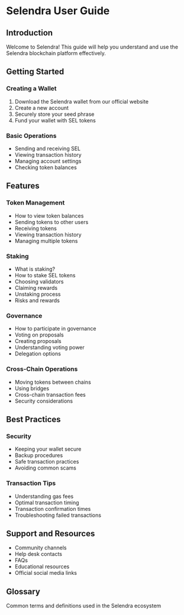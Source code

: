 # Selendra User Guide

## Introduction
Welcome to Selendra! This guide will help you understand and use the Selendra blockchain platform effectively.

## Getting Started

### Creating a Wallet
1. Download the Selendra wallet from our official website
2. Create a new account
3. Securely store your seed phrase
4. Fund your wallet with SEL tokens

### Basic Operations
- Sending and receiving SEL
- Viewing transaction history
- Managing account settings
- Checking token balances

## Features

### Token Management
- How to view token balances
- Sending tokens to other users
- Receiving tokens
- Viewing transaction history
- Managing multiple tokens

### Staking
- What is staking?
- How to stake SEL tokens
- Choosing validators
- Claiming rewards
- Unstaking process
- Risks and rewards

### Governance
- How to participate in governance
- Voting on proposals
- Creating proposals
- Understanding voting power
- Delegation options

### Cross-Chain Operations
- Moving tokens between chains
- Using bridges
- Cross-chain transaction fees
- Security considerations

## Best Practices

### Security
- Keeping your wallet secure
- Backup procedures
- Safe transaction practices
- Avoiding common scams

### Transaction Tips
- Understanding gas fees
- Optimal transaction timing
- Transaction confirmation times
- Troubleshooting failed transactions

## Support and Resources
- Community channels
- Help desk contacts
- FAQs
- Educational resources
- Official social media links

## Glossary
Common terms and definitions used in the Selendra ecosystem
